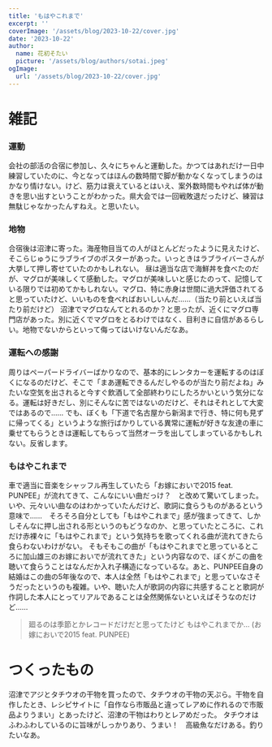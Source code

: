 ```yaml
---
title: 'もはやこれまで'
excerpt: ''
coverImage: '/assets/blog/2023-10-22/cover.jpg'
date: '2023-10-22'
author:
  name: 花初そたい
  picture: '/assets/blog/authors/sotai.jpeg'
ogImage:
  url: '/assets/blog/2023-10-22/cover.jpg'
---
```

# 雑記
### 運動
会社の部活の合宿に参加し、久々にちゃんと運動した。かつてはあれだけ一日中練習していたのに、今となってはほんの数時間で脚が動かなくなってしまうのはかなり情けない。けど、筋力は衰えているとはいえ、案外数時間もやれば体が動きを思い出すということがわかった。県大会では一回戦敗退だったけど、練習は無駄じゃなかったんすねえ。と思いたい。

### 地物
合宿後は沼津に寄った。海産物目当ての人がほとんどだったように見えたけど、そこらじゅうにラブライブのポスターがあった。いっときはラブライバーさんが大挙して押し寄せていたのかもしれない。
昼は適当な店で海鮮丼を食べたのだが、マグロが美味しくて感動した。マグロが美味しいと感じたのって、記憶している限りでは初めてかもしれない。マグロ、特に赤身は世間に過大評価されてると思っていたけど、いいものを食べればおいしいんだ……（当たり前といえば当たり前だけど）
沼津でマグロなんてとれるのか？と思ったが、近くにマグロ専門店があった。別に近くでマグロをとるわけではなく、目利きに自信があるらしい。地物でないからといって侮ってはいけないんだなあ。

### 運転への感謝
周りはペーパードライバーばかりなので、基本的にレンタカーを運転するのはぼくになるのだけど、そこで「まあ運転できるんだしやるのが当たり前だよね」みたいな空気を出されると今すぐ飲酒して全部終わりにしたろかいという気分になる。運転は好きだし、別にそんなに苦ではないのだけど、それはそれとして大変ではあるので……
でも、ぼくも「下道で名古屋から新潟まで行き、特に何も見ずに帰ってくる」というような旅行ばかりしている異常に運転が好きな友達の車に乗せてもらうときは運転してもらって当然オーラを出してしまっているかもしれない。反省します。

### もはやこれまで
車で適当に音楽をシャッフル再生していたら「お嫁においで2015 feat. PUNPEE」が流れてきて、こんなにいい曲だっけ？　と改めて驚いてしまった。いや、元々いい曲なのはわかっていたんだけど、歌詞に食らうものがあるという意味で……　そろそろ自分としても「もはやこれまで」感が強まってきて、しかしそんなに押し出される形というのもどうなのか、と思っていたところに、これだけ赤裸々に「もはやこれまで」という気持ちを歌ってくれる曲が流れてきたら食らわないわけがない。
そもそもこの曲が「もはやこれまでと思っているところに加山雄三のお嫁においでが流れてきた」という内容なので、ぼくがこの曲を聴いて食らうことはなんだか入れ子構造になっているな。あと、PUNPEE自身の結婚はこの曲の5年後なので、本人は全然「もはやこれまで」と思っていなさそうだったというのも複雑。いや、聴いた人が歌詞の内容に共感することと歌詞が作詞した本人にとってリアルであることは全然関係ないといえばそうなのだけど……
> 廻るのは季節とかレコードだけだと思ってたけど もはやこれまでか…
(お嫁においで2015 feat. PUNPEE)

# つくったもの
沼津でアジとタチウオの干物を買ったので、タチウオの干物の天ぷら。干物を自作したとき、レシピサイトに「自作なら市販品と違ってレアめに作れるので市販品よりうまい」とあったけど、沼津の干物はわりとレアめだった。
タチウオはふわふわしているのに旨味がしっかりあり、うまい！　高級魚なだけある。釣りたいなあ。

